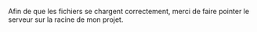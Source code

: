Afin de que les fichiers se chargent correctement, merci de faire pointer le serveur sur la racine de mon projet. 
